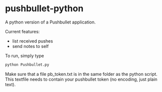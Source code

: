 # pushbullet-python
A python version of a Pushbullet application.

Current features:
* list received pushes
* send notes to self

To run, simply type
```bash
python Pushbullet.py
```

Make sure that a file pb_token.txt is in the same folder as the python script. This textfile needs to contain your pushbullet token (no encoding, just plain text).



